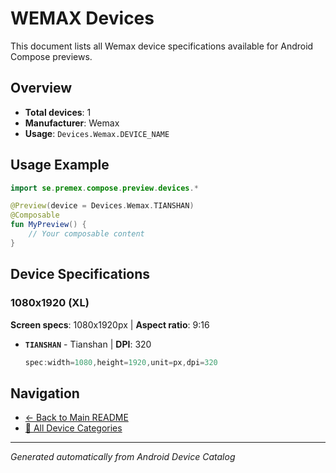 # WEMAX Devices

This document lists all Wemax device specifications available for Android Compose previews.

## Overview

- **Total devices**: 1
- **Manufacturer**: Wemax
- **Usage**: `Devices.Wemax.DEVICE_NAME`

## Usage Example

```kotlin
import se.premex.compose.preview.devices.*

@Preview(device = Devices.Wemax.TIANSHAN)
@Composable
fun MyPreview() {
    // Your composable content
}
```

## Device Specifications

### 1080x1920 (XL)

**Screen specs**: 1080x1920px | **Aspect ratio**: 9:16

- **`TIANSHAN`** - Tianshan | **DPI**: 320
  ```kotlin
  spec:width=1080,height=1920,unit=px,dpi=320
  ```

## Navigation

- [← Back to Main README](../../README.md)
- [📱 All Device Categories](../README.md)

---
*Generated automatically from Android Device Catalog*
